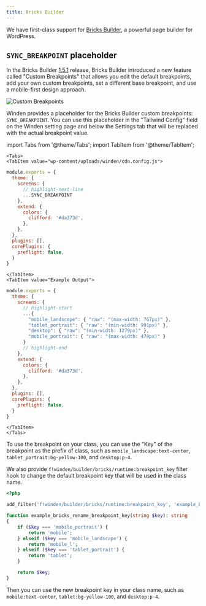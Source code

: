 ```yaml
---
title: Bricks Builder
---
```


We have first-class support for [Bricks Builder](https://bricksbuilder.com/), a powerful page builder for WordPress.

## `SYNC_BREAKPOINT` placeholder

In the Bricks Builder [1.5.1](https://bricksbuilder.io/changelog/#v1.5.1) release, Bricks Builder introduced a new feature called "Custom Breakpoints" that allows you edit the default breakpoints, add your own custom breakpoints, set a different base breakpoint, and use a mobile-first design approach.

![Custom Breakpoints](/img/custom-breakpoints.png)

Winden provides a placeholder for the Bricks Builder custom breakpoints: `SYNC_BREAKPOINT`. You can use this placeholder in the "Tailwind Config" field on the Winden setting page and below the Settings tab that will be replaced with the actual breakpoint value.

import Tabs from '@theme/Tabs';
import TabItem from '@theme/TabItem';

```mdx-code-block
<Tabs>
<TabItem value="wp-content/uploads/winden/cdn.config.js">
```

```js
module.exports = {
  theme: {
    screens: {
      // highlight-next-line
      ...SYNC_BREAKPOINT
    },
    extend: {
      colors: {
        clifford: '#da373d',
      },
    },
  },
  plugins: [],
  corePlugins: {
    preflight: false,
  }
}
```

```mdx-code-block
</TabItem>
<TabItem value="Example Output">
```

```js
module.exports = {
  theme: {
    screens: {
      // highlight-start
      ...{
        "mobile_landscape": { "raw": "(max-width: 767px)" },
        "tablet_portrait": { "raw": "(min-width: 991px)" },
        "desktop": { "raw": "(min-width: 1279px)" },
        "mobile_portrait": { "raw": "(max-width: 478px)" }
      }
      // highlight-end
    },
    extend: {
      colors: {
        clifford: '#da373d',
      },
    },
  },
  plugins: [],
  corePlugins: {
    preflight: false,
  }
}
```

```mdx-code-block
</TabItem>
</Tabs>
```

To use the breakpoint on your class, you can use the "Key" of the breakpoint as the prefix of class, such as `mobile_landscape:text-center`, `tablet_portrait:bg-yellow-100`, and `desktop:p-4`.

We also provide `f!winden/builder/bricks/runtime:breakpoint_key` filter hook to change the default breakpoint key that will be used in the class name.

```php
<?php

add_filter('f!winden/builder/bricks/runtime:breakpoint_key', 'example_bricks_rename_breakpoint_key', 10);

function example_bricks_rename_breakpoint_key(string $key): string
{
    if ($key === 'mobile_portrait') {
        return 'mobile';
    } elseif ($key === 'mobile_landscape') {
        return 'mobile_l';
    } elseif ($key === 'tablet_portrait') {
        return 'tablet';
    }

    return $key;
}
```

Then you can use the new breakpoint key in your class name, such as `mobile:text-center`, `tablet:bg-yellow-100`, and `desktop:p-4`.